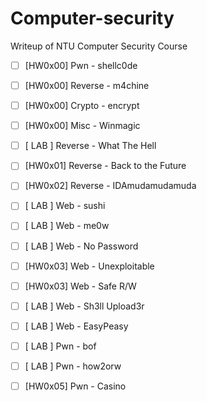 # Computer-security
Writeup of NTU Computer Security Course

- [ ] [HW0x00] Pwn - shellc0de
- [ ] [HW0x00] Reverse - m4chine
- [ ] [HW0x00] Crypto - encrypt
- [ ] [HW0x00] Misc - Winmagic
- [ ] [  LAB ] Reverse - What The Hell
- [ ] [HW0x01] Reverse - Back to the Future
- [ ] [HW0x02] Reverse - IDAmudamudamuda
- [ ] [  LAB ] Web - sushi
- [ ] [  LAB ] Web - me0w
- [ ] [  LAB ] Web - No Password
- [ ] [HW0x03] Web - Unexploitable
- [ ] [HW0x03] Web - Safe R/W
- [ ] [  LAB ] Web - Sh3ll Upload3r
- [ ] [  LAB ] Web - EasyPeasy
- [ ] [  LAB ] Pwn - bof
- [ ] [  LAB ] Pwn - how2orw
- [ ] [HW0x05] Pwn - Casino



